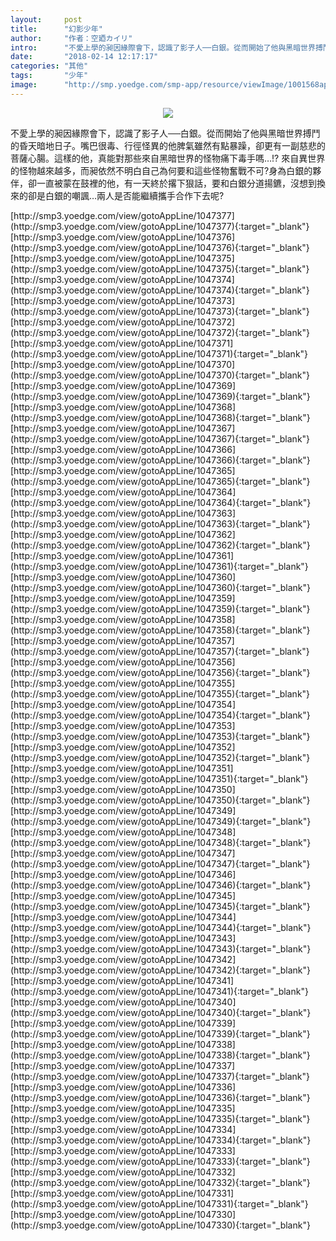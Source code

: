```yaml
---
layout:     post
title:      "幻影少年"
author:     "作者：空廼カイリ"
intro:      "不愛上學的昶因緣際會下，認識了影子人──白銀。從而開始了他與黑暗世界搏鬥的昏天暗地日子。嘴巴很毒、行徑怪異的他脾氣雖然有點暴躁，卻更有一副慈悲的菩薩心腸。這樣的他，真能對那些來自黑暗世界的怪物痛下毒手嗎…!? 來自異世界的怪物越來越多，而昶依然不明白自己為何要和這些怪物奮戰不可?身為白銀的夥伴，卻一直被蒙在鼓裡的他，有一天終於撂下狠話，要和白銀分道揚鑣，沒想到換來的卻是白銀的嘲諷…兩人是否能繼續攜手合作下去呢?"
date:       "2018-02-14 12:17:17"
categories: "其他"
tags:       "少年"
image:      "http://smp.yoedge.com/smp-app/resource/viewImage/1001568appline.png"
---
```

<div style="text-align: center">
<p><img src="http://smp.yoedge.com/smp-app/resource/viewImage/1001568appline.png"/></p>
</div>
<p class="post-meta">
<span>不愛上學的昶因緣際會下，認識了影子人──白銀。從而開始了他與黑暗世界搏鬥的昏天暗地日子。嘴巴很毒、行徑怪異的他脾氣雖然有點暴躁，卻更有一副慈悲的菩薩心腸。這樣的他，真能對那些來自黑暗世界的怪物痛下毒手嗎…!? 來自異世界的怪物越來越多，而昶依然不明白自己為何要和這些怪物奮戰不可?身為白銀的夥伴，卻一直被蒙在鼓裡的他，有一天終於撂下狠話，要和白銀分道揚鑣，沒想到換來的卻是白銀的嘲諷…兩人是否能繼續攜手合作下去呢?</span>
</p>
[http://smp3.yoedge.com/view/gotoAppLine/1047377](http://smp3.yoedge.com/view/gotoAppLine/1047377){:target="_blank"}
[http://smp3.yoedge.com/view/gotoAppLine/1047376](http://smp3.yoedge.com/view/gotoAppLine/1047376){:target="_blank"}
[http://smp3.yoedge.com/view/gotoAppLine/1047375](http://smp3.yoedge.com/view/gotoAppLine/1047375){:target="_blank"}
[http://smp3.yoedge.com/view/gotoAppLine/1047374](http://smp3.yoedge.com/view/gotoAppLine/1047374){:target="_blank"}
[http://smp3.yoedge.com/view/gotoAppLine/1047373](http://smp3.yoedge.com/view/gotoAppLine/1047373){:target="_blank"}
[http://smp3.yoedge.com/view/gotoAppLine/1047372](http://smp3.yoedge.com/view/gotoAppLine/1047372){:target="_blank"}
[http://smp3.yoedge.com/view/gotoAppLine/1047371](http://smp3.yoedge.com/view/gotoAppLine/1047371){:target="_blank"}
[http://smp3.yoedge.com/view/gotoAppLine/1047370](http://smp3.yoedge.com/view/gotoAppLine/1047370){:target="_blank"}
[http://smp3.yoedge.com/view/gotoAppLine/1047369](http://smp3.yoedge.com/view/gotoAppLine/1047369){:target="_blank"}
[http://smp3.yoedge.com/view/gotoAppLine/1047368](http://smp3.yoedge.com/view/gotoAppLine/1047368){:target="_blank"}
[http://smp3.yoedge.com/view/gotoAppLine/1047367](http://smp3.yoedge.com/view/gotoAppLine/1047367){:target="_blank"}
[http://smp3.yoedge.com/view/gotoAppLine/1047366](http://smp3.yoedge.com/view/gotoAppLine/1047366){:target="_blank"}
[http://smp3.yoedge.com/view/gotoAppLine/1047365](http://smp3.yoedge.com/view/gotoAppLine/1047365){:target="_blank"}
[http://smp3.yoedge.com/view/gotoAppLine/1047364](http://smp3.yoedge.com/view/gotoAppLine/1047364){:target="_blank"}
[http://smp3.yoedge.com/view/gotoAppLine/1047363](http://smp3.yoedge.com/view/gotoAppLine/1047363){:target="_blank"}
[http://smp3.yoedge.com/view/gotoAppLine/1047362](http://smp3.yoedge.com/view/gotoAppLine/1047362){:target="_blank"}
[http://smp3.yoedge.com/view/gotoAppLine/1047361](http://smp3.yoedge.com/view/gotoAppLine/1047361){:target="_blank"}
[http://smp3.yoedge.com/view/gotoAppLine/1047360](http://smp3.yoedge.com/view/gotoAppLine/1047360){:target="_blank"}
[http://smp3.yoedge.com/view/gotoAppLine/1047359](http://smp3.yoedge.com/view/gotoAppLine/1047359){:target="_blank"}
[http://smp3.yoedge.com/view/gotoAppLine/1047358](http://smp3.yoedge.com/view/gotoAppLine/1047358){:target="_blank"}
[http://smp3.yoedge.com/view/gotoAppLine/1047357](http://smp3.yoedge.com/view/gotoAppLine/1047357){:target="_blank"}
[http://smp3.yoedge.com/view/gotoAppLine/1047356](http://smp3.yoedge.com/view/gotoAppLine/1047356){:target="_blank"}
[http://smp3.yoedge.com/view/gotoAppLine/1047355](http://smp3.yoedge.com/view/gotoAppLine/1047355){:target="_blank"}
[http://smp3.yoedge.com/view/gotoAppLine/1047354](http://smp3.yoedge.com/view/gotoAppLine/1047354){:target="_blank"}
[http://smp3.yoedge.com/view/gotoAppLine/1047353](http://smp3.yoedge.com/view/gotoAppLine/1047353){:target="_blank"}
[http://smp3.yoedge.com/view/gotoAppLine/1047352](http://smp3.yoedge.com/view/gotoAppLine/1047352){:target="_blank"}
[http://smp3.yoedge.com/view/gotoAppLine/1047351](http://smp3.yoedge.com/view/gotoAppLine/1047351){:target="_blank"}
[http://smp3.yoedge.com/view/gotoAppLine/1047350](http://smp3.yoedge.com/view/gotoAppLine/1047350){:target="_blank"}
[http://smp3.yoedge.com/view/gotoAppLine/1047349](http://smp3.yoedge.com/view/gotoAppLine/1047349){:target="_blank"}
[http://smp3.yoedge.com/view/gotoAppLine/1047348](http://smp3.yoedge.com/view/gotoAppLine/1047348){:target="_blank"}
[http://smp3.yoedge.com/view/gotoAppLine/1047347](http://smp3.yoedge.com/view/gotoAppLine/1047347){:target="_blank"}
[http://smp3.yoedge.com/view/gotoAppLine/1047346](http://smp3.yoedge.com/view/gotoAppLine/1047346){:target="_blank"}
[http://smp3.yoedge.com/view/gotoAppLine/1047345](http://smp3.yoedge.com/view/gotoAppLine/1047345){:target="_blank"}
[http://smp3.yoedge.com/view/gotoAppLine/1047344](http://smp3.yoedge.com/view/gotoAppLine/1047344){:target="_blank"}
[http://smp3.yoedge.com/view/gotoAppLine/1047343](http://smp3.yoedge.com/view/gotoAppLine/1047343){:target="_blank"}
[http://smp3.yoedge.com/view/gotoAppLine/1047342](http://smp3.yoedge.com/view/gotoAppLine/1047342){:target="_blank"}
[http://smp3.yoedge.com/view/gotoAppLine/1047341](http://smp3.yoedge.com/view/gotoAppLine/1047341){:target="_blank"}
[http://smp3.yoedge.com/view/gotoAppLine/1047340](http://smp3.yoedge.com/view/gotoAppLine/1047340){:target="_blank"}
[http://smp3.yoedge.com/view/gotoAppLine/1047339](http://smp3.yoedge.com/view/gotoAppLine/1047339){:target="_blank"}
[http://smp3.yoedge.com/view/gotoAppLine/1047338](http://smp3.yoedge.com/view/gotoAppLine/1047338){:target="_blank"}
[http://smp3.yoedge.com/view/gotoAppLine/1047337](http://smp3.yoedge.com/view/gotoAppLine/1047337){:target="_blank"}
[http://smp3.yoedge.com/view/gotoAppLine/1047336](http://smp3.yoedge.com/view/gotoAppLine/1047336){:target="_blank"}
[http://smp3.yoedge.com/view/gotoAppLine/1047335](http://smp3.yoedge.com/view/gotoAppLine/1047335){:target="_blank"}
[http://smp3.yoedge.com/view/gotoAppLine/1047334](http://smp3.yoedge.com/view/gotoAppLine/1047334){:target="_blank"}
[http://smp3.yoedge.com/view/gotoAppLine/1047333](http://smp3.yoedge.com/view/gotoAppLine/1047333){:target="_blank"}
[http://smp3.yoedge.com/view/gotoAppLine/1047332](http://smp3.yoedge.com/view/gotoAppLine/1047332){:target="_blank"}
[http://smp3.yoedge.com/view/gotoAppLine/1047331](http://smp3.yoedge.com/view/gotoAppLine/1047331){:target="_blank"}
[http://smp3.yoedge.com/view/gotoAppLine/1047330](http://smp3.yoedge.com/view/gotoAppLine/1047330){:target="_blank"}


